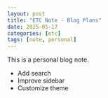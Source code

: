 ```yaml
---
layout: post
title: "ETC Note - Blog Plans"
date: 2025-05-17
categories: [etc]
tags: [note, personal]
---
```


This is a personal blog note.

- Add search
- Improve sidebar
- Customize theme
